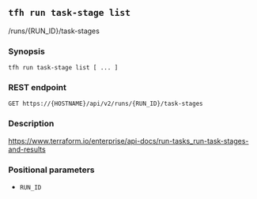 ## `tfh run task-stage list`

/runs/{RUN_ID}/task-stages

### Synopsis

    tfh run task-stage list [ ... ]

### REST endpoint

    GET https://{HOSTNAME}/api/v2/runs/{RUN_ID}/task-stages

### Description

https://www.terraform.io/enterprise/api-docs/run-tasks_run-task-stages-and-results

### Positional parameters

* `RUN_ID`


